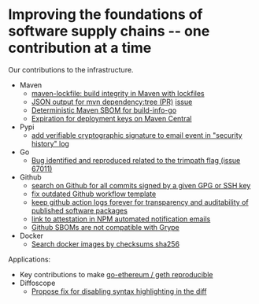 # Improving the foundations of software supply chains -- one contribution at a time

Our contributions to the infrastructure.

* Maven
  * [maven-lockfile: build integrity in Maven with lockfiles](https://github.com/chains-project/maven-lockfile/)
  * [JSON output for mvn dependency:tree (PR)](https://github.com/apache/maven-dependency-plugin/pull/391) [issue](https://issues.apache.org/jira/browse/MDEP-799) 
  * [Deterministic Maven SBOM for build-info-go](https://github.com/jfrog/build-info-go/issues/135)
  * [Expiration for deployment keys on Maven Central](https://community.sonatype.com/t/add-support-for-expiration-for-access-tokens-in-nexus/12501)
* Pypi
  * [add verifiable cryptographic signature to email event in "security history" log](https://github.com/pypi/warehouse/issues/15974)
* Go
  * [Bug identified and reproduced related to the trimpath flag (issue 67011)](https://github.com/golang/go/issues/67011)
* Github
  * [search on Github for all commits signed by a given GPG or SSH key](https://github.com/orgs/community/discussions/112411)
  * [fix outdated Github workflow template](https://github.com/actions/starter-workflows/pull/2347)
  * [keep github action logs forever for transparency and auditability of published software packages](https://github.com/orgs/community/discussions/123969)
  * [link to attestation in NPM automated notification emails](https://github.com/orgs/community/discussions/122114)
  * [Github SBOMs are not compatible with Grype](https://github.com/orgs/community/discussions/131104)   
* Docker
  * [Search docker images by checksums sha256](https://github.com/docker/roadmap/issues/663)

Applications:
* Key contributions to make [go-ethereum / geth reproducible](https://github.com/ethereum/go-ethereum/issues/28987)
* Diffoscope
  * [Propose fix for disabling syntax highlighting in the diff](https://lists.reproducible-builds.org/pipermail/diffoscope/2024-August/002783.html)
